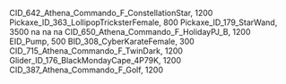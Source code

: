 CID_642_Athena_Commando_F_ConstellationStar, 1200
Pickaxe_ID_363_LollipopTricksterFemale, 800
Pickaxe_ID_179_StarWand, 3500
na
na
na
CID_650_Athena_Commando_F_HolidayPJ_B, 1200
EID_Pump, 500
BID_308_CyberKarateFemale, 300
CID_715_Athena_Commando_F_TwinDark, 1200
Glider_ID_176_BlackMondayCape_4P79K, 1200
CID_387_Athena_Commando_F_Golf, 1200
